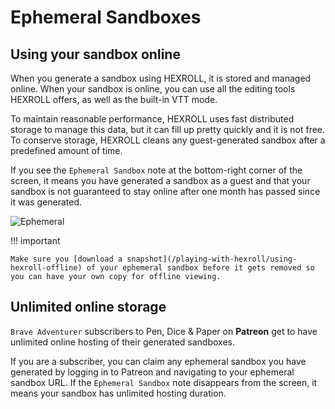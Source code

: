 # Ephemeral Sandboxes

## Using your sandbox online

When you generate a sandbox using HEXROLL, it is stored and managed online. When your sandbox is online, you can use all the editing tools HEXROLL offers, as well as the built-in VTT mode.

To maintain reasonable performance, HEXROLL uses fast distributed storage to manage this data, but it can fill up pretty quickly and it is not free. To conserve storage, HEXROLL cleans any guest-generated sandbox after a predefined amount of time.

If you see the `Ephemeral Sandbox` note at the bottom-right corner of the screen, it means you have generated a sandbox
as a guest and that your sandbox is not guaranteed to stay online after one month has passed since it was generated.

![Ephemeral](/images/ephemeral.jpg)

!!! important

    Make sure you [download a snapshot](/playing-with-hexroll/using-hexroll-offline) of your ephemeral sandbox before it gets removed so you can have your own copy for offline viewing.

## Unlimited online storage

`Brave Adventurer` subscribers to Pen, Dice & Paper on **Patreon** get to have unlimited online hosting of their generated sandboxes.

If you are a subscriber, you can claim any ephemeral sandbox you have generated by logging in to Patreon and navigating to your ephemeral sandbox URL. If the `Ephemeral Sandbox` note disappears from the screen, it means your sandbox has unlimited hosting duration.
